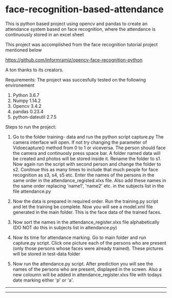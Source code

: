 # face-recognition-based-attendance
This is python based project using opencv and pandas to create an attendance system based on face recognition, where the attendance is continuously stored in an excel sheet

This project was accomplished from the face recognition tutorial project mentioned below

https://github.com/informramiz/opencv-face-recognition-python


A ton thanks to its creators.

Requirements:
The project was succesfully tested on the following environement

1. Python 3.6.7
2. Numpy 1.14.2
3. Opencv 3.4.2
4. pandas 0.23.4
5. python-dateutil 2.7.5


Steps to run the project:

1. Go to the folder training- data and run the python script capture.py
        The camera interface will open. If not try changing the parameter of Vidoecapture() method from 0 to 1 or viceversa. 
        The person should face the camera and continuosly press space bar. A folder named data will be created and photos will be               stored inside it. Rename the folder to s1. Now again run the script with second person and change the folder to s2. Conitnue           this as many times to include that much people for face recognition as s3, s4, s5 etc. Enter the names of the persons in the           same order in the attendance_registed.xlxs file. Also add these names in the same order replacing 'name1', 'name2' etc. in the         subjects list in the file attendance.py
      
      
 2. Now the data is prepared in required order. Run the training.py script and let the training be complete. Now you will see a model.xml file generated in the main folder. This is the face data of the trained faces.
 
 3. Now sort the names in the attendance_register.xlxs file alphabetically (DO NOT do this in subjects list in attendance.py)
 
 
 4. Now its time for attendance marking. Go to main folder and run capture.py script. Click one picture each of the persons who are present (only those persons whose faces were already trained). These pictures will be stored in test-data folder
 
 5. Now run the attendance.py script. After prediction you will see the names of the persons who are present, displayed in the screen. Also a new coloumn will be added in attendance_register.xlxs file with todays date marking either 'p' or 'a'.
 
 _________________________________________________________________________________________________________________________________
 _________________________________________________________________________________________________________________________________

